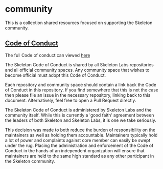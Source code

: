 # community

This is a collection shared resources focused on supporting the Skeleton community.

## [Code of Conduct](CODE_OF_CONDUCT.md)

The full Code of conduct can viewed [here](CODE_OF_CONDUCT.md)

The Skeleton Code of Conduct is shared by all Skeleton Labs repositories and all official community spaces. Any community space that wishes to become official must adopt this Code of Conduct.

Each repository and community space should contain a link back the Code of Conduct in this repository. If you find somewhere that this is not the case then please file an issue in the necessary repository, linking back to this document. Alternatively, feel free to open a Pull Request directly.

The Skeleton Code of Conduct is administered by Skeleton Labs and the community itself. While this is currently a 'good faith' agreement between the leaders of both Skeleton and Skeleton Labs, it is one we take seriously.

This decision was made to both reduce the burden of responsibility on the maintainers as well as holding them accountable. Maintainers typically hold a lot of power and complaints against core member can easily be swept under the rug. Placing the administration and enforcement of the Code of Conduct in the hands of an independent organization will ensure that maintainers are held to the same high standard as any other participant in the Skeleton community.
